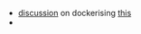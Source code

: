 * [discussion](https://github.com/oleeskild/obsidian-digital-garden/discussions/160) on dockerising [this](https://github.com/oleeskild/obsidian-digital-garden)
* 